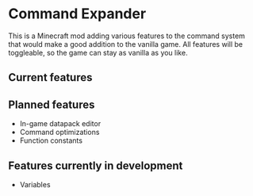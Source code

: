 # Command Expander

This is a Minecraft mod adding various features to the command system that would make a good addition to the vanilla game.
All features will be toggleable, so the game can stay as vanilla as you like.

## Current features

## Planned features

- In-game datapack editor
- Command optimizations
- Function constants

## Features currently in development

- Variables
